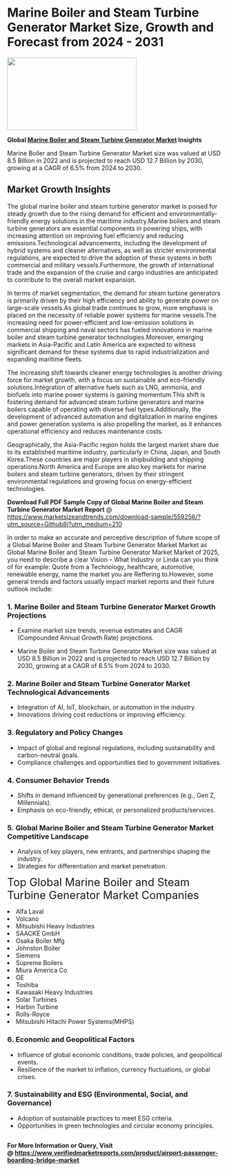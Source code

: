 <H1>Marine Boiler and Steam Turbine Generator Market Size, Growth and Forecast from 2024 - 2031</H1><img class="aligncenter size-medium wp-image-584254" src="https://thirdeyenews.in/wp-content/uploads/2024/09/Global-Market-Research-300x168.jpeg" alt="" width="300" height="168" /><p><strong>Global&nbsp;<a href="https://www.marketsizeandtrends.com/download-sample/559256/?utm_source=Github8j?utm_medium=210">Marine Boiler and Steam Turbine Generator Market</a> Insights</strong></p><p>Marine Boiler and Steam Turbine Generator Market size was valued at USD 8.5 Billion in 2022 and is projected to reach USD 12.7 Billion by 2030, growing at a CAGR of 6.5% from 2024 to 2030.</p><p><h2>Market Growth Insights</h2> <p>The global marine boiler and steam turbine generator market is poised for steady growth due to the rising demand for efficient and environmentally-friendly energy solutions in the maritime industry.Marine boilers and steam turbine generators are essential components in powering ships, with increasing attention on improving fuel efficiency and reducing emissions.Technological advancements, including the development of hybrid systems and cleaner alternatives, as well as stricter environmental regulations, are expected to drive the adoption of these systems in both commercial and military vessels.Furthermore, the growth of international trade and the expansion of the cruise and cargo industries are anticipated to contribute to the overall market expansion.</p> <p>In terms of market segmentation, the demand for steam turbine generators is primarily driven by their high efficiency and ability to generate power on large-scale vessels.As global trade continues to grow, more emphasis is placed on the necessity of reliable power systems for marine vessels.The increasing need for power-efficient and low-emission solutions in commercial shipping and naval sectors has fueled innovations in marine boiler and steam turbine generator technologies.Moreover, emerging markets in Asia-Pacific and Latin America are expected to witness significant demand for these systems due to rapid industrialization and expanding maritime fleets.</p> <p>The increasing shift towards cleaner energy technologies is another driving force for market growth, with a focus on sustainable and eco-friendly solutions.Integration of alternative fuels such as LNG, ammonia, and biofuels into marine power systems is gaining momentum.This shift is fostering demand for advanced steam turbine generators and marine boilers capable of operating with diverse fuel types.Additionally, the development of advanced automation and digitalization in marine engines and power generation systems is also propelling the market, as it enhances operational efficiency and reduces maintenance costs.</p> <p>Geographically, the Asia-Pacific region holds the largest market share due to its established maritime industry, particularly in China, Japan, and South Korea.These countries are major players in shipbuilding and shipping operations.North America and Europe are also key markets for marine boilers and steam turbine generators, driven by their stringent environmental regulations and growing focus on energy-efficient technologies.</p> <p><span class=""><strong>Download Full PDF Sample Copy of Global Marine Boiler and Steam Turbine Generator Market Report</strong> @ <a href="https://www.marketsizeandtrends.com/download-sample/559256/?utm_source=Github8j?utm_medium=210" target="_blank">https://www.marketsizeandtrends.com/download-sample/559256/?utm_source=Github8j?utm_medium=210</a></span></p><p>In order to make an accurate and perceptive description of future scope of a Global&nbsp;Marine Boiler and Steam Turbine Generator Market Market as Global&nbsp;Marine Boiler and Steam Turbine Generator Market Market of 2025, you need to describe a clear Vision &ndash; What Industry or Linda can you think of for example: Quote from a Technology, healthcare, automotive, renewable energy, name the market you are Reffering to.However, some general trends and factors usually impact market reports and their future outlook include:</p><h3>1.&nbsp;<strong>Marine Boiler and Steam Turbine Generator Market Growth Projections</strong></h3><ul><li>Examine market size trends, revenue estimates and CAGR (Compounded Annual Growth Rate) projections.</li><li><p>Marine Boiler and Steam Turbine Generator Market size was valued at USD 8.5 Billion in 2022 and is projected to reach USD 12.7 Billion by 2030, growing at a CAGR of 6.5% from 2024 to 2030.</p></li></ul><h3>2.&nbsp;<strong>Marine Boiler and Steam Turbine Generator Market Technological Advancements</strong></h3><ul><li>Integration of AI, IoT, blockchain, or automation in the industry.</li><li>Innovations driving cost reductions or improving efficiency.</li></ul><h3>3.&nbsp;<strong>Regulatory and Policy Changes</strong></h3><ul><li>Impact of global and regional regulations, including sustainability and carbon-neutral goals.</li><li>Compliance challenges and opportunities tied to government initiatives.</li></ul><h3>4.&nbsp;<strong>Consumer Behavior Trends</strong></h3><ul><li>Shifts in demand influenced by generational preferences (e.g., Gen Z, Millennials).</li><li>Emphasis on eco-friendly, ethical, or personalized products/services.</li></ul><h3>5.&nbsp;<strong>Global Marine Boiler and Steam Turbine Generator Market Competitive Landscape</strong></h3><ul><li>Analysis of key players, new entrants, and partnerships shaping the industry.</li><li>Strategies for differentiation and market penetration.</li></ul><p data-pm-slice="1 1 []"><span style="color: inherit; font-family: inherit; font-size: 25px;">Top Global Marine Boiler and Steam Turbine Generator Market Companies</span></p><div class="" data-test-id=""><p><li>Alfa Laval</li><li> Volcano</li><li> Mitsubishi Heavy Industries</li><li> SAACKE GmbH</li><li> Osaka Boiler Mfg</li><li> Johnston Boiler</li><li> Siemens</li><li> Supreme Boilers</li><li> Miura America Co</li><li> GE</li><li> Toshiba</li><li> Kawasaki Heavy Industries</li><li> Solar Turbines</li><li> Harbin Turbine</li><li> Rolls-Royce</li><li> Mitsubishi Hitachi Power Systems(MHPS)</li></p></div><h3>6.&nbsp;<strong>Economic and Geopolitical Factors</strong></h3><ul><li>Influence of global economic conditions, trade policies, and geopolitical events.</li><li>Resilience of the market to inflation, currency fluctuations, or global crises.</li></ul><h3>7.&nbsp;<strong>Sustainability and ESG (Environmental, Social, and Governance)</strong></h3><ul><li>Adoption of sustainable practices to meet ESG criteria.</li><li>Opportunities in green technologies and circular economy principles.</li></ul><h2><strong style="font-size: 14px;">For More Information or Query, Visit @&nbsp;</strong><a style="background-color: #ffffff; font-size: 14px;" href="https://www.marketsizeandtrends.com/report/marine-boiler-and-steam-turbine-generator-market/" target="_blank">https://www.verifiedmarketreports.com/product/airport-passenger-boarding-bridge-market</a></h2>